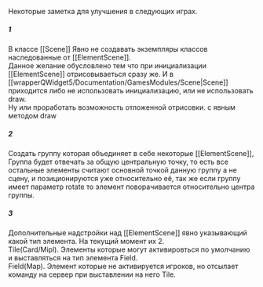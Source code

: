 
Некоторые заметка для улучшения в следующих играх.

##### 1
В классе [[Scene]] Явно не создавать экземпляры классов наследованные от [[ElementScene]].  
Данное желание обусловлено тем что при инициализации [[ElementScene]] отрисовываеться сразу же. И в [[wrapperQWidget5/Documentation/GamesModules/Scene|Scene]] приходится либо не использовать инициализацию, или не использовать draw.  
Ну или проработать возможность отложенной отрисовки. с явным методом draw


##### 2
Создать группу которая объединяет в себе некоторые [[ElementScene]], Группа будет отвечать за общую центральную точку, то есть все остальные элементы считают основной точкой данную группу а не сцену, и позиционируются уже относительно её, так же если группу имеет параметр rotate то элемент поворачивается относительно центра группы.

##### 3
Дополнительные надстройки над [[ElementScene]] явно указывающий какой тип элемента. На текущий момент их 2.  
Tile(Card/Mipl). Элементы которые могут активировться по умолчанию и выставляться на тип элемента Field.  
Field(Map). Элемент которые не активируется игроков, но отсылает команду на сервер при выставлении на него Tile.
